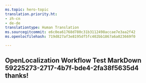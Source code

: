 ```yaml
---
ms.topic: hero-topic
translation.priority.ht:
- zh-cn
- de-de
translationtype: Human Translation
ms.sourcegitcommit: e6c0ea61768d780c31b3112498accae7e3aa2f42
ms.openlocfilehash: 719d827af3e8195df5fc402bb1867a6a023669f0

---
```

## OpenLocalization Workflow Test MarkDown 59225273-2717-4b7f-bde4-2fa38f5635d4 thanks!



<!--HONumber=Jul16_HO4-->



